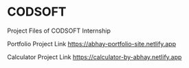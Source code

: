 # CODSOFT
Project Files of CODSOFT Internship

Portfolio Project Link
https://abhay-portfolio-site.netlify.app 

Calculator Project Link
https://calculator-by-abhay.netlify.app
